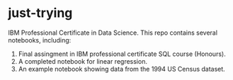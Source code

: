 # just-trying
IBM Professional Certificate in Data Science.
This repo contains several notebooks, including:
1. Final assingment in IBM professional certificate SQL course (Honours).
2. A completed notebook for linear regression.
3. An example notebook showing data from the 1994 US Census dataset.
